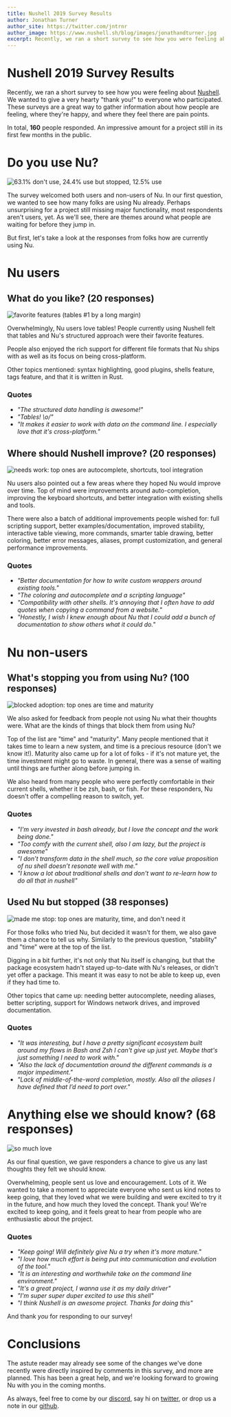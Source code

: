 ```yaml
---
title: Nushell 2019 Survey Results
author: Jonathan Turner
author_site: https://twitter.com/jntrnr
author_image: https://www.nushell.sh/blog/images/jonathandturner.jpg
excerpt: Recently, we ran a short survey to see how you were feeling about nushell. Here are the results.
---
```


# Nushell 2019 Survey Results

Recently, we ran a short survey to see how you were feeling about [Nushell](https://github.com/nushell/nushell). We wanted to give a very hearty "thank you!" to everyone who participated. These surveys are a great way to gather information about how people are feeling, where they're happy, and where they feel there are pain points.

In total, **160** people responded. An impressive amount for a project still in its first few months in the public.

# Do you use Nu?

![63.1% don't use, 24.4% use but stopped, 12.5% use](/assets/images/nushell_survey_2019_percent.png)

The survey welcomed both users and non-users of Nu. In our first question, we wanted to see how many folks are using Nu already. Perhaps unsurprising for a project still missing major functionality, most respondents aren't users, yet. As we'll see, there are themes around what people are waiting for before they jump in.

But first, let's take a look at the responses from folks how are currently using Nu.

# Nu users

## What do you like? (20 responses)

![favorite features (tables #1 by a long margin)](/assets/images/nushell_survey_2019_fave_features.png)

Overwhelmingly, Nu users love tables! People currently using Nushell felt that tables and Nu's structured approach were their favorite features.

People also enjoyed the rich support for different file formats that Nu ships with as well as its focus on being cross-platform.

Other topics mentioned: syntax highlighting, good plugins, shells feature, tags feature, and that it is written in Rust.

### Quotes

- _"The structured data handling is awesome!"_
- _"Tables! \o/"_
- _"It makes it easier to work with data on the command line. I especially love that it's cross-platform."_

## Where should Nushell improve? (20 responses)

![needs work: top ones are autocomplete, shortcuts, tool integration](/assets/images/nushell_survey_2019_needs_work.png)

Nu users also pointed out a few areas where they hoped Nu would improve over time. Top of mind were improvements around auto-completion, improving the keyboard shortcuts, and better integration with existing shells and tools.

There were also a batch of additional improvements people wished for: full scripting support, better examples/documentation, improved stability, interactive table viewing, more commands, smarter table drawing, better coloring, better error messages, aliases, prompt customization, and general performance improvements.

### Quotes

- _"Better documentation for how to write custom wrappers around existing tools."_
- _"The coloring and autocomplete and a scripting language"_
- _"Compatibility with other shells. It's annoying that I often have to add quotes when copying a command from a website."_
- _"Honestly, I wish I knew enough about Nu that I could add a bunch of documentation to show others what it could do."_

# Nu non-users

## What's stopping you from using Nu? (100 responses)

![blocked adoption: top ones are time and maturity](/assets/images/nushell_survey_2019_blockers.png)

We also asked for feedback from people not using Nu what their thoughts were. What are the kinds of things that block them from using Nu?

Top of the list are "time" and "maturity". Many people mentioned that it takes time to learn a new system, and time is a precious resource (don't we know it!). Maturity also came up for a lot of folks - if it's not mature yet, the time investment might go to waste. In general, there was a sense of waiting until things are further along before jumping in.

We also heard from many people who were perfectly comfortable in their current shells, whether it be zsh, bash, or fish. For these responders, Nu doesn't offer a compelling reason to switch, yet.

### Quotes

- _"I'm very invested in bash already, but I love the concept and the work being done."_
- _"Too comfy with the current shell, also I am lazy, but the project is awesome"_
- _"I don’t transform data in the shell much, so the core value proposition of nu shell doesn’t resonate well with me."_
- _"I know a lot about traditional shells and don't want to re-learn how to do all that in nushell"_

## Used Nu but stopped (38 responses)

![made me stop: top ones are maturity, time, and don't need it](/assets/images/nushell_survey_2019_stoppers.png)

For those folks who tried Nu, but decided it wasn't for them, we also gave them a chance to tell us why. Similarly to the previous question, "stability" and "time" were at the top of the list.

Digging in a bit further, it's not only that Nu itself is changing, but that the package ecosystem hadn't stayed up-to-date with Nu's releases, or didn't yet offer a package. This meant it was easy to not be able to keep up, even if they had time to.

Other topics that came up: needing better autocomplete, needing aliases, better scripting, support for Windows network drives, and improved documentation.

### Quotes

- _"It was interesting, but I have a pretty significant ecosystem built around my flows in Bash and Zsh I can't give up just yet. Maybe that's just something I need to work with."_
- _"Also the lack of documentation around the different commands is a major impediment."_
- _"Lack of middle-of-the-word completion, mostly. Also all the aliases I have defined that I’d need to port over."_

# Anything else we should know? (68 responses)

![so much love](/assets/images/nushell_survey_2019_anything_else.png)

As our final question, we gave responders a chance to give us any last thoughts they felt we should know.

Overwhelming, people sent us love and encouragement. Lots of it. We wanted to take a moment to appreciate everyone who sent us kind notes to keep going, that they loved what we were building and were excited to try it in the future, and how much they loved the concept. Thank you! We're excited to keep going, and it feels great to hear from people who are enthusiastic about the project.

### Quotes

- _"Keep going! Will definitely give Nu a try when it's more mature."_
- _"I love how much effort is being put into communication and evolution of the tool."_
- _"It is an interesting and worthwhile take on the command line environment."_
- _"It's a great project, I wanna use it as my daily driver"_
- _"I'm super super duper excited to use this shell"_
- _"I think Nushell is an awesome project. Thanks for doing this"_

And thank _you_ for responding to our survey!

# Conclusions

The astute reader may already see some of the changes we've done recently were directly inspired by comments in this survey, and more are planned. This has been a great help, and we're looking forward to growing Nu with you in the coming months.

As always, feel free to come by our [discord](https://discord.gg/NtAbbGn), say hi on [twitter](https://twitter.com/nu_shell), or drop us a note in our [github](https://github.com/nushell/nushell).
